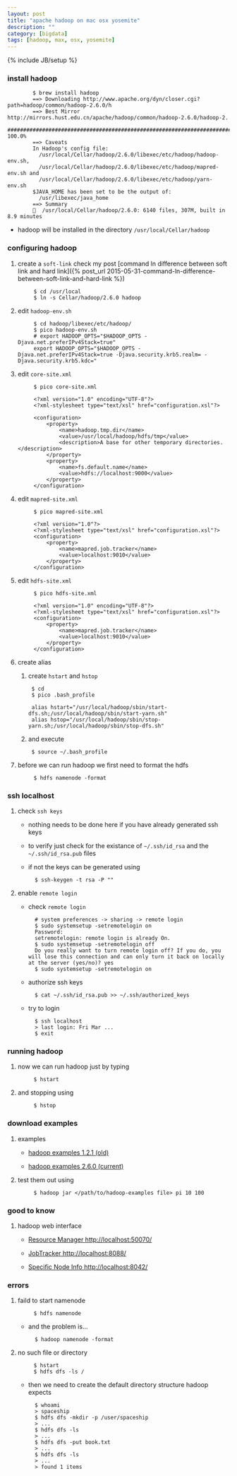 ```yaml
---
layout: post
title: "apache hadoop on mac osx yosemite"
description: ""
category: [bigdata]
tags: [hadoop, max, osx, yosemite]
---
```

{% include JB/setup %}


### install hadoop

            $ brew install hadoop
            ==> Downloading http://www.apache.org/dyn/closer.cgi?path=hadoop/common/hadoop-2.6.0/h
            ==> Best Mirror http://mirrors.hust.edu.cn/apache/hadoop/common/hadoop-2.6.0/hadoop-2.
            ######################################################################## 100.0%
            ==> Caveats
            In Hadoop's config file:
              /usr/local/Cellar/hadoop/2.6.0/libexec/etc/hadoop/hadoop-env.sh,
              /usr/local/Cellar/hadoop/2.6.0/libexec/etc/hadoop/mapred-env.sh and
              /usr/local/Cellar/hadoop/2.6.0/libexec/etc/hadoop/yarn-env.sh
            $JAVA_HOME has been set to be the output of:
              /usr/libexec/java_home
            ==> Summary
            🍺  /usr/local/Cellar/hadoop/2.6.0: 6140 files, 307M, built in 8.9 minutes


* hadoop will be installed in the directory `/usr/local/Cellar/hadoop`

### configuring hadoop

1. create a `soft-link` check my post [command ln difference between soft link and hard link]({% post_url 2015-05-31-command-ln-difference-between-soft-link-and-hard-link %})

            $ cd /usr/local
            $ ln -s Cellar/hadoop/2.6.0 hadoop

1. edit `hadoop-env.sh`

            $ cd hadoop/libexec/etc/hadoop/
            $ pico hadoop-env.sh
            # export HADOOP_OPTS="$HADOOP_OPTS -Djava.net.preferIPv4Stack=true"
            export HADOOP_OPTS="$HADOOP_OPTS -Djava.net.preferIPv4Stack=true -Djava.security.krb5.realm= -Djava.security.krb5.kdc="

1. edit `core-site.xml`

            $ pico core-site.xml

            <?xml version="1.0" encoding="UTF-8"?>
            <?xml-stylesheet type="text/xsl" href="configuration.xsl"?>

            <configuration>
                <property>
                    <name>hadoop.tmp.dir</name>  
                    <value>/usr/local/hadoop/hdfs/tmp</value>
                    <description>A base for other temporary directories.</description>
                </property>
                <property>
                    <name>fs.default.name</name>
                    <value>hdfs://localhost:9000</value> 
                </property>
            </configuration>

1. edit `mapred-site.xml`

            $ pico mapred-site.xml

            <?xml version="1.0"?>
            <?xml-stylesheet type="text/xsl" href="configuration.xsl"?>
            <configuration>
                <property>
                    <name>mapred.job.tracker</name>
                    <value>localhost:9010</value>
                </property>
            </configuration>

1. edit `hdfs-site.xml`

            $ pico hdfs-site.xml

            <?xml version="1.0" encoding="UTF-8"?>
            <?xml-stylesheet type="text/xsl" href="configuration.xsl"?>
            <configuration>
                <property>
                    <name>mapred.job.tracker</name>
                    <value>localhost:9010</value>
                </property>
            </configuration>

1. create alias

    1. create `hstart` and `hstop`

            $ cd
            $ pico .bash_profile

            alias hstart="/usr/local/hadoop/sbin/start-dfs.sh;/usr/local/hadoop/sbin/start-yarn.sh"
            alias hstop="/usr/local/hadoop/sbin/stop-yarn.sh;/usr/local/hadoop/sbin/stop-dfs.sh"

    1. and execute

            $ source ~/.bash_profile

1. before we can run hadoop we first need to format the hdfs

            $ hdfs namenode -format

### ssh localhost

1. check `ssh keys`

    * nothing needs to be done here if you have already generated ssh keys

    * to verify just check for the existance of `~/.ssh/id_rsa` and the `~/.ssh/id_rsa.pub` files

    * if not the keys can be generated using

            $ ssh-keygen -t rsa -P ""

1. enable `remote login`

    * check `remote login`

            # system preferences -> sharing -> remote login
            $ sudo systemsetup -setremotelogin on
            Password:
            setremotelogin: remote login is already On.
            $ sudo systemsetup -setremotelogin off
            Do you really want to turn remote login off? If you do, you will lose this connection and can only turn it back on locally at the server (yes/no)? yes
            $ sudo systemsetup -setremotelogin on

    * authorize ssh keys

            $ cat ~/.ssh/id_rsa.pub >> ~/.ssh/authorized_keys

    * try to login

            $ ssh localhost
            > last login: Fri Mar ...
            $ exit

### running hadoop

1. now we can run hadoop just by typing

            $ hstart

1. and stopping using

            $ hstop

### download examples

1. examples

    * [hadoop examples 1.2.1 (old)](https://www.dropbox.com/s/2zthoaww95f5i1y/hadoop-examples-1.2.1.jar?dl=1)

    * [hadoop examples 2.6.0 (current)](https://www.dropbox.com/s/cyuah7lc31g0x3h/hadoop-mapreduce-examples-2.6.0.jar?dl=1)

1. test them out using

            $ hadoop jar </path/to/hadoop-examples file> pi 10 100

### good to know

1. hadoop web interface

    * [Resource Manager http://localhost:50070/](http://localhost:50070/)

    * [JobTracker http://localhost:8088/](http://localhost:8088/)

    * [Specific Node Info http://localhost:8042/](http://localhost:8042/)

### errors

1. faild to start namenode

            $ hdfs namenode

    * and the problem is...

            $ hadoop namenode -format

1. no such file or directory

            $ hstart
            $ hdfs dfs -ls /

    * then we need to create the default directory structure hadoop expects

            $ whoami
            > spaceship
            $ hdfs dfs -mkdir -p /user/spaceship
            > ...
            $ hdfs dfs -ls
            > ...
            $ hdfs dfs -put book.txt
            > ...
            $ hdfs dfs -ls
            > ...
            > found 1 items 